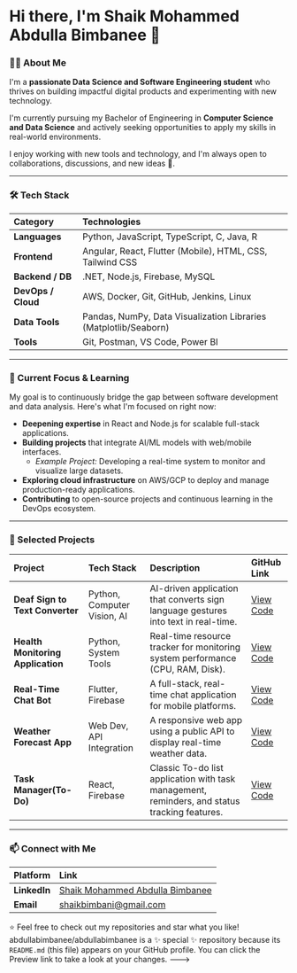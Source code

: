 # Hi there, I'm Shaik Mohammed Abdulla Bimbanee 👋

### 👨‍💻 About Me

I'm a **passionate Data Science and Software Engineering student** who thrives on building impactful digital products and experimenting with new technology.

I'm currently pursuing my Bachelor of Engineering in **Computer Science and Data Science** and actively seeking opportunities to apply my skills in real-world environments.

I enjoy working with new tools and technology, and I'm always open to collaborations, discussions, and new ideas 🚀.

---

### 🛠️ Tech Stack

| Category | Technologies |
| :--- | :--- |
| **Languages** | Python, JavaScript, TypeScript, C, Java, R |
| **Frontend** | Angular, React, Flutter (Mobile), HTML, CSS, Tailwind CSS |
| **Backend / DB**| .NET, Node.js, Firebase, MySQL |
| **DevOps / Cloud**| AWS, Docker, Git, GitHub, Jenkins, Linux |
| **Data Tools** | Pandas, NumPy, Data Visualization Libraries (Matplotlib/Seaborn) |
| **Tools** | Git, Postman, VS Code, Power BI |

---

### 🧠 Current Focus & Learning

My goal is to continuously bridge the gap between software development and data analysis. Here's what I'm focused on right now:

* **Deepening expertise** in React and Node.js for scalable full-stack applications.
* **Building projects** that integrate AI/ML models with web/mobile interfaces.
    * *Example Project:* Developing a real-time system to monitor and visualize large datasets.
* **Exploring cloud infrastructure** on AWS/GCP to deploy and manage production-ready applications.
* **Contributing** to open-source projects and continuous learning in the DevOps ecosystem.

---

### 💼 Selected Projects

| Project | Tech Stack | Description | GitHub Link |
| :--- | :--- | :--- | :--- |
| **Deaf Sign to Text Converter** | Python, Computer Vision, AI | AI-driven application that converts sign language gestures into text in real-time. | [View Code](https://github.com/abdullabimbanee/deafsign-to-text) |
| **Health Monitoring Application** | Python, System Tools | Real-time resource tracker for monitoring system performance (CPU, RAM, Disk). | [View Code](https://github.com/abdullabimbanee/health_monitoring) |
| **Real-Time Chat Bot** | Flutter, Firebase | A full-stack, real-time chat application for mobile platforms. | [View Code](https://github.com/abdullabimbanee/chat_bot) |
| **Weather Forecast App** | Web Dev, API Integration | A responsive web app using a public API to display real-time weather data. | [View Code](https://github.com/abdullabimbanee/weather-app) |
| **Task Manager(To-Do)** | React, Firebase | Classic To-do list application with task management, reminders, and status tracking features. | [View Code](https://github.com/abdullabimbanee/task_manager) |

---

### 📫 Connect with Me

| Platform | Link |
| :--- | :--- |
| **LinkedIn** | [Shaik Mohammed Abdulla Bimbanee](https://www.linkedin.com/in/shaik-mohammed-abdulla-bimbanee-ab5a48259) |
| **Email** | [shaikbimbani@gmail.com](mailto:shaikbimbani@gmail.com) |

⭐️ Feel free to check out my repositories and star what you like!
abdullabimbanee/abdullabimbanee is a ✨ special ✨ repository because its `README.md` (this file) appears on your GitHub profile.
You can click the Preview link to take a look at your changes.
--->
